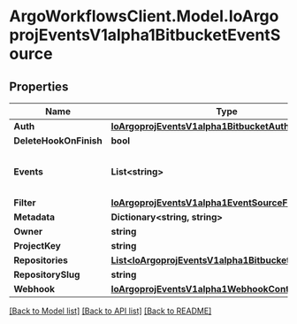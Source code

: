 # ArgoWorkflowsClient.Model.IoArgoprojEventsV1alpha1BitbucketEventSource

## Properties

Name | Type | Description | Notes
------------ | ------------- | ------------- | -------------
**Auth** | [**IoArgoprojEventsV1alpha1BitbucketAuth**](IoArgoprojEventsV1alpha1BitbucketAuth.md) |  | [optional] 
**DeleteHookOnFinish** | **bool** |  | [optional] 
**Events** | **List&lt;string&gt;** | Events this webhook is subscribed to. | [optional] 
**Filter** | [**IoArgoprojEventsV1alpha1EventSourceFilter**](IoArgoprojEventsV1alpha1EventSourceFilter.md) |  | [optional] 
**Metadata** | **Dictionary&lt;string, string&gt;** |  | [optional] 
**Owner** | **string** |  | [optional] 
**ProjectKey** | **string** |  | [optional] 
**Repositories** | [**List&lt;IoArgoprojEventsV1alpha1BitbucketRepository&gt;**](IoArgoprojEventsV1alpha1BitbucketRepository.md) |  | [optional] 
**RepositorySlug** | **string** |  | [optional] 
**Webhook** | [**IoArgoprojEventsV1alpha1WebhookContext**](IoArgoprojEventsV1alpha1WebhookContext.md) |  | [optional] 

[[Back to Model list]](../README.md#documentation-for-models) [[Back to API list]](../README.md#documentation-for-api-endpoints) [[Back to README]](../README.md)

